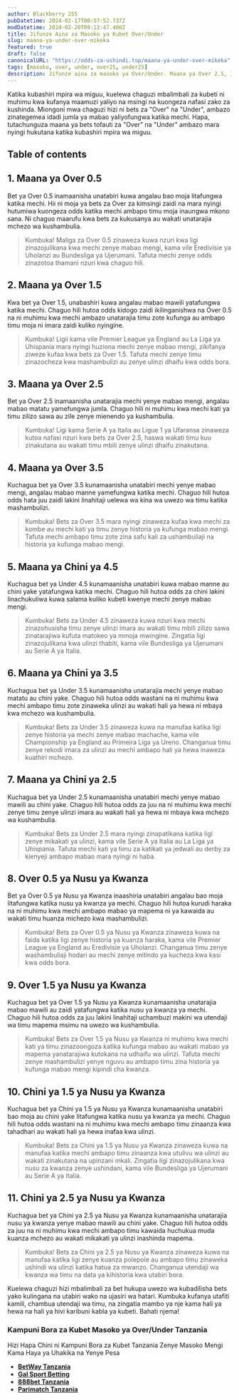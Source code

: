 ```yaml
---
author: Blackberry 255
pubDatetime: 2024-02-17T00:57:52.737Z
modDatetime: 2024-02-20T09:12:47.400Z
title: Jifunze Aina za Masoko ya Kubet Over/Under
slug: maana-ya-under-over-mikeka
featured: true
draft: false
canonicalURL: "https://odds-za-ushindi.top/maana-ya-under-over-mikeka"
tags: [masoko, over, under, over25, under25]
description: Jifunze aina za masoko ya Over/Under. Maana ya Over 2.5, 1.5, 3.5. Maana ya Under 4.5, 3.5, 2.5, 1.5
---
```


Katika kubashiri mpira wa miguu, kuelewa chaguzi mbalimbali za kubeti ni muhimu kwa kufanya maamuzi yaliyo na msingi na kuongeza nafasi zako za kushinda. Miongoni mwa chaguzi hizi ni bets za "Over" na "Under", ambazo zinategemea idadi jumla ya mabao yaliyofungwa katika mechi. Hapa, tutachunguza maana ya bets tofauti za "Over" na "Under" ambazo mara nyingi hukutana katika kubashiri mpira wa miguu.

## Table of contents

## 1. Maana ya Over 0.5

Bet ya Over 0.5 inamaanisha unatabiri kuwa angalau bao moja litafungwa katika mechi. Hii ni moja ya bets za Over za kimsingi zaidi na mara nyingi hutumiwa kuongeza odds katika mechi ambapo timu moja inaungwa mkono sana. Ni chaguo maarufu kwa bets za kukusanya au wakati unatarajia mchezo wa kushambulia.

> Kumbuka! Maliga za Over 0.5 zinaweza kuwa nzuri kwa ligi zinazojulikana kwa mechi zenye mabao mengi, kama vile Eredivisie ya Uholanzi au Bundesliga ya Ujerumani. Tafuta mechi zenye odds zinazotoa thamani nzuri kwa chaguo hili.

## 2. Maana ya Over 1.5

Kwa bet ya Over 1.5, unabashiri kuwa angalau mabao mawili yatafungwa katika mechi. Chaguo hili hutoa odds kidogo zaidi ikilinganishwa na Over 0.5 na ni muhimu kwa mechi ambazo unatarajia timu zote kufunga au ambapo timu moja ni imara zaidi kuliko nyingine.

> Kumbuka! Ligii kama vile Premier League ya England au La Liga ya Uhispania mara nyingi huziona mechi zenye mabao mengi, zikifanya ziweze kufaa kwa bets za Over 1.5. Tafuta mechi zenye timu zinazocheza kwa mashambulizi au zenye ulinzi dhaifu kwa odds bora.

## 3. Maana ya Over 2.5

Bet ya Over 2.5 inamaanisha unatarajia mechi yenye mabao mengi, angalau mabao matatu yamefungwa jumla. Chaguo hili ni muhimu kwa mechi kati ya timu zilizo sawa au zile zenye mienendo ya kushambulia.

> Kumbuka! Ligi kama Serie A ya Italia au Ligue 1 ya Ufaransa zinaweza kutoa nafasi nzuri kwa bets za Over 2.5, haswa wakati timu kuu zinakutana au wakati timu mbili zenye ulinzi dhaifu zinakutana.

## 4. Maana ya Over 3.5

Kuchagua bet ya Over 3.5 kunamaanisha unatabiri mechi yenye mabao mengi, angalau mabao manne yamefungwa katika mechi. Chaguo hili hutoa odds hata juu zaidi lakini linahitaji uelewa wa kina wa uwezo wa timu katika mashambulizi.

> Kumbuka! Bets za Over 3.5 mara nyingi zinaweza kufaa kwa mechi za kombe au mechi kati ya timu zenye historia ya kufunga mabao mengi. Tafuta mechi ambapo timu zote zina safu kali za ushambuliaji na historia ya kufunga mabao mengi.

## 5. Maana ya Chini ya 4.5

Kuchagua bet ya Under 4.5 kunamaanisha unatabiri kuwa mabao manne au chini yake yatafungwa katika mechi. Chaguo hili hutoa odds za chini lakini linachukuliwa kuwa salama kuliko kubeti kwenye mechi zenye mabao mengi.

> Kumbuka! Bets za Under 4.5 zinaweza kuwa nzuri kwa mechi zinazohusisha timu zenye ulinzi imara au wakati timu mbili zilizo sawa zinatarajiwa kufuta matokeo ya mmoja mwingine. Zingatia ligi zinazojulikana kwa ulinzi thabiti, kama vile Bundesliga ya Ujerumani au Serie A ya Italia.

## 6. Maana ya Chini ya 3.5

Kuchagua bet ya Under 3.5 kunamaanisha unatarajia mechi yenye mabao matatu au chini yake. Chaguo hili hutoa odds wastani na ni muhimu kwa mechi ambapo timu zote zinaweka ulinzi au wakati hali ya hewa ni mbaya kwa mchezo wa kushambulia.

> Kumbuka! Bets za Under 3.5 zinaweza kuwa na manufaa katika ligi zenye historia ya mechi zenye mabao machache, kama vile Championship ya England au Primeira Liga ya Ureno. Changanua timu zenye rekodi imara za ulinzi au mechi ambapo hali ya hewa inaweza kuathiri mchezo.

## 7. Maana ya Chini ya 2.5

Kuchagua bet ya Under 2.5 kunamaanisha unatabiri mechi yenye mabao mawili au chini yake. Chaguo hili hutoa odds za juu na ni muhimu kwa mechi zenye timu zenye ulinzi imara au wakati hali ya hewa ni mbaya kwa mchezo wa kushambulia.

> Kumbuka! Bets za Under 2.5 mara nyingi zinapatikana katika ligi zenye mikakati ya ulinzi, kama vile Serie A ya Italia au La Liga ya Uhispania. Tafuta mechi kati ya timu za katikati ya jedwali au derby za kienyeji ambapo mabao mara nyingi ni haba.

## 8. Over 0.5 ya Nusu ya Kwanza

Bet ya Over 0.5 ya Nusu ya Kwanza inaashiria unatabiri angalau bao moja litafungwa katika nusu ya kwanza ya mechi. Chaguo hili hutoa kurudi haraka na ni muhimu kwa mechi ambapo mabao ya mapema ni ya kawaida au wakati timu huanza michezo kwa mashambulizi.

> Kumbuka! Bets za Over 0.5 ya Nusu ya Kwanza zinaweza kuwa na faida katika ligi zenye historia ya kuanza haraka, kama vile Premier League ya England au Eredivisie ya Uholanzi. Changanua timu zenye washambuliaji hodari au mechi zenye mitindo ya kucheza kwa kasi kwa odds bora.

## 9. Over 1.5 ya Nusu ya Kwanza

Kuchagua bet ya Over 1.5 ya Nusu ya Kwanza kunamaanisha unatarajia mabao mawili au zaidi yatafungwa katika nusu ya kwanza ya mechi. Chaguo hili hutoa odds za juu lakini linahitaji uchambuzi makini wa utendaji wa timu mapema msimu na uwezo wa kushambulia.

> Kumbuka! Bets za Over 1.5 ya Nusu ya Kwanza ni muhimu kwa mechi kati ya timu zinazoongoza katika kufunga mabao au wakati mabao ya mapema yanatarajiwa kutokana na udhaifu wa ulinzi. Tafuta mechi zenye mashambulizi yenye nguvu au ambapo timu zina historia ya kufunga mabao mengi kipindi cha kwanza.

## 10. Chini ya 1.5 ya Nusu ya Kwanza

Kuchagua bet ya Chini ya 1.5 ya Nusu ya Kwanza kunamaanisha unatabiri bao moja au chini yake litafungwa katika nusu ya kwanza ya mechi. Chaguo hili hutoa odds wastani na ni muhimu kwa mechi ambapo timu zinaanza kwa tahadhari au wakati hali ya hewa inafaa kwa ulinzi.

> Kumbuka! Bets za Chini ya 1.5 ya Nusu ya Kwanza zinaweza kuwa na manufaa katika mechi ambapo timu zinaanza kwa utulivu wa ulinzi au wakati zinakutana na upinzani mkali. Zingatia ligi zinazojulikana kwa nusu za kwanza zenye ushindani, kama vile Bundesliga ya Ujerumani au Serie A ya Italia.

## 11. Chini ya 2.5 ya Nusu ya Kwanza

Kuchagua bet ya Chini ya 2.5 ya Nusu ya Kwanza kunamaanisha unatarajia nusu ya kwanza yenye mabao mawili au chini yake. Chaguo hili hutoa odds za juu na ni muhimu kwa mechi ambapo timu kawaida huchukua muda kuanza mchezo au wakati mikakati ya ulinzi inashinda mapema.

> Kumbuka! Bets za Chini ya 2.5 ya Nusu ya Kwanza zinaweza kuwa na manufaa katika ligi zenye kuanza polepole au ambapo timu zinaweka ushindi wa ulinzi katika hatua za mwanzo. Changanua utendaji wa kwanza wa timu na data ya kihistoria kwa utabiri bora.

Kuelewa chaguzi hizi mbalimbali za bet hukupa uwezo wa kubadilisha bets yako kulingana na utabiri wako na ujasiri wa hatari. Kumbuka kufanya utafiti kamili, chambua utendaji wa timu, na zingatia mambo ya nje kama hali ya hewa na hali ya hivi karibuni kabla ya kubeti. Bahati njema!

### Kampuni Bora za Kubet Masoko ya Over/Under Tanzania

Hizi Hapa Chini ni Kampuni Bora za Kubet Tanzania Zenye Masoko Mengi Kama Haya ya Uhakika na Yenye Pesa

- [**BetWay Tanzania**](http://bet-link.top/betway/register)
- [**Gal Sport Betting**](http://bet-link.top/gsb/register)
- [**888bet Tanzania**](http://bet-link.top/88bet/register)
- [**Parimatch Tanzania**](http://bet-link.top/pmatch/register)
